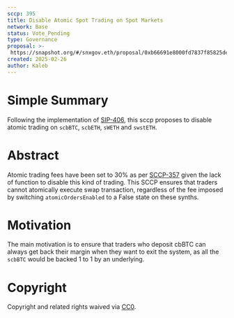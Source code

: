 ```yaml
---
sccp: 395
title: Disable Atomic Spot Trading on Spot Markets
network: Base
status: Vote_Pending
type: Governance
proposal: >-
 https://snapshot.org/#/snxgov.eth/proposal/0xb66691e8000fd7837f85825ded518803851eb0db6bb20ae2a6a89c8d4bb10df9
created: 2025-02-26
author: Kaleb
---
```


# Simple Summary

Following the implementation of [SIP-406](https://sips.synthetix.io/sips/sip-406/), this sccp proposes to disable atomic trading on `scbBTC`, `scbETH`, `sWETH` and `swstETH`.

# Abstract

Atomic trading fees have been set to 30% as per [SCCP-357](https://sips.synthetix.io/sccp/sccp-357/) given the lack of function to disable this kind of trading. This SCCP ensures that traders cannot atomically execute swap transaction, regardless of the fee imposed by switching `atomicOrdersEnabled` to a False state on these synths.

# Motivation

The main motivation is to ensure that traders who deposit cbBTC can always get back their margin when they want to exit the system, as all the `scbBTC` would be backed 1 to 1 by an underlying. 


# Copyright
Copyright and related rights waived via [CC0](https://creativecommons.org/publicdomain/zero/1.0/).

